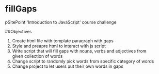 # fillGaps
pSitePoint 'Introduction to JavaScript' course challenge

##Objectives

1. Create html file with template paragraph with gaps
2. Style and preapre html to interact with js script
3. Write script that will fill gaps with nouns, verbs and adjectives from given collection of words
4. Change script to randomly pick words from specific category of words
5. Change project to let users put their own words in gaps